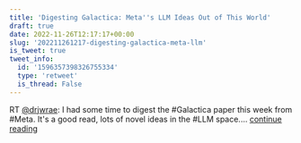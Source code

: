 ```yaml
---
title: 'Digesting Galactica: Meta''s LLM Ideas Out of This World'
draft: true
date: 2022-11-26T12:17:17+00:00
slug: '202211261217-digesting-galactica-meta-llm'
is_tweet: true
tweet_info:
  id: '1596357398326755334'
  type: 'retweet'
  is_thread: False
---
```




RT [@drjwrae](https://x.com/drjwrae): I had some time to digest the #Galactica paper this week from #Meta. It's a good read, lots of novel ideas in the #LLM space.… [continue reading](https://x.com/sytelus/status/1596357398326755334)
